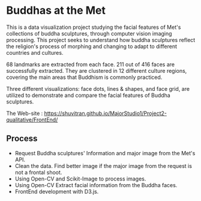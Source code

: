 # Buddhas at the Met
This is a data visualization project studying the facial features of Met's collections of buddha sculptures, through computer vision imaging processing. This project seeks to understand how buddha sculptures reflect the religion's process of morphing and changing to adapt to different countries and cultures.

68 landmarks are extracted from each face. 211 out of 416 faces are successfully extracted. They are clustered in 12 different culture regions, covering the main areas that Buddhism is commonly practiced.

Three different visualizations: face dots, lines & shapes, and face grid, are utilized to demonstrate and compare the facial features of Buddha sculptures.

The Web-site : https://shuvitran.github.io/MajorStudio1/Project2-qualitative/FrontEnd/


## Process

* Request Buddha sculptures' Information and major image from the Met's API.
* Clean the data. Find better image if the major image from the request is not a frontal shoot.
* Using Open-CV and Scikit-Image to process images.
* Using Open-CV Extract facial information from the Buddha faces.
* FrontEnd development with D3.js.  


```



```
